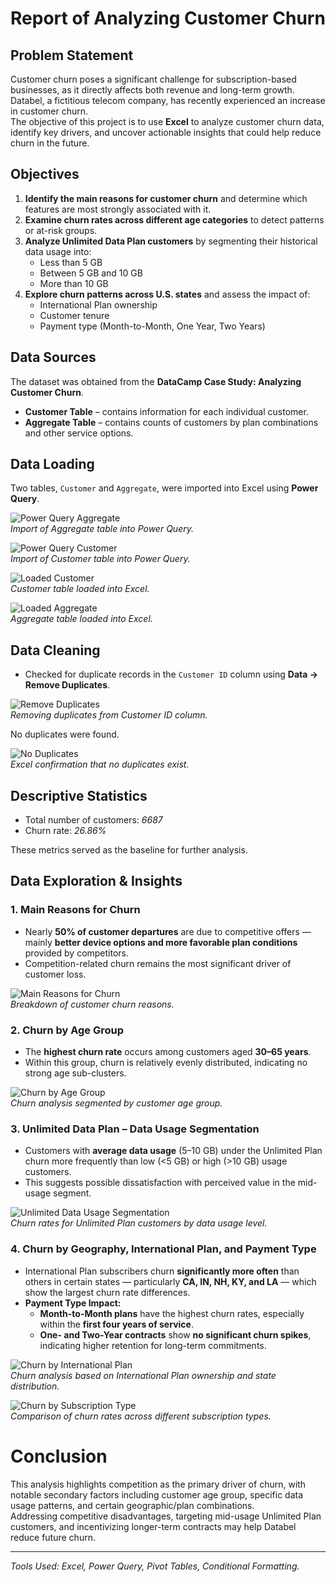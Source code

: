 # Report of Analyzing Customer Churn

## Problem Statement

Customer churn poses a significant challenge for subscription-based businesses, as it directly affects both revenue and long-term growth. Databel, a fictitious telecom company, has recently experienced an increase in customer churn.  
The objective of this project is to use **Excel** to analyze customer churn data, identify key drivers, and uncover actionable insights that could help reduce churn in the future.

## Objectives

1. **Identify the main reasons for customer churn** and determine which features are most strongly associated with it.
2. **Examine churn rates across different age categories** to detect patterns or at-risk groups.
3. **Analyze Unlimited Data Plan customers** by segmenting their historical data usage into:
   - Less than 5 GB  
   - Between 5 GB and 10 GB  
   - More than 10 GB  
4. **Explore churn patterns across U.S. states** and assess the impact of:
   - International Plan ownership  
   - Customer tenure  
   - Payment type (Month-to-Month, One Year, Two Years)  

## Data Sources

The dataset was obtained from the **DataCamp Case Study: Analyzing Customer Churn**.

- **Customer Table** – contains information for each individual customer.
- **Aggregate Table** – contains counts of customers by plan combinations and other service options.

## Data Loading

Two tables, `Customer` and `Aggregate`, were imported into Excel using **Power Query**.

![Power Query Aggregate](./screenshots/01_power_query_aggregate.png)  
*Import of Aggregate table into Power Query.*

![Power Query Customer](./screenshots/02_power_query_customer.png)  
*Import of Customer table into Power Query.*

![Loaded Customer](./screenshots/03_loaded_customer.png)  
*Customer table loaded into Excel.*

![Loaded Aggregate](./screenshots/04_loaded_aggregate.png)  
*Aggregate table loaded into Excel.*

## Data Cleaning

- Checked for duplicate records in the `Customer ID` column using **Data → Remove Duplicates**.  

![Remove Duplicates](./screenshots/05_remove_duplicates.png)  
*Removing duplicates from Customer ID column.*

No duplicates were found.  

![No Duplicates](./screenshots/06_no_duplicates.png)  
*Excel confirmation that no duplicates exist.*

## Descriptive Statistics

- Total number of customers: *6687*
- Churn rate: *26.86%*  

These metrics served as the baseline for further analysis.

## Data Exploration & Insights

### 1. Main Reasons for Churn
- Nearly **50% of customer departures** are due to competitive offers — mainly **better device options and more favorable plan conditions** provided by competitors.
- Competition-related churn remains the most significant driver of customer loss.

![Main Reasons for Churn](./screenshots/07_analysing_reason.png)  
*Breakdown of customer churn reasons.*

### 2. Churn by Age Group
- The **highest churn rate** occurs among customers aged **30–65 years**.
- Within this group, churn is relatively evenly distributed, indicating no strong age sub-clusters.

![Churn by Age Group](./screenshots/08_analysing_age.png)  
*Churn analysis segmented by customer age group.*

### 3. Unlimited Data Plan – Data Usage Segmentation
- Customers with **average data usage** (5–10 GB) under the Unlimited Plan churn more frequently than low (<5 GB) or high (>10 GB) usage customers.
- This suggests possible dissatisfaction with perceived value in the mid-usage segment.

![Unlimited Data Usage Segmentation](./screenshots/09_analysing_usage_data.png)  
*Churn rates for Unlimited Plan customers by data usage level.*

### 4. Churn by Geography, International Plan, and Payment Type
- International Plan subscribers churn **significantly more often** than others in certain states — particularly **CA, IN, NH, KY, and LA** — which show the largest churn rate differences.
- **Payment Type Impact:**
  - **Month-to-Month plans** have the highest churn rates, especially within the **first four years of service**.
  - **One- and Two-Year contracts** show **no significant churn spikes**, indicating higher retention for long-term commitments.

![Churn by International Plan](./screenshots/10_analysing_international_plan.png)  
*Churn analysis based on International Plan ownership and state distribution.*

![Churn by Subscription Type](./screenshots/11_analysing_subscribtion_type.png)  
*Comparison of churn rates across different subscription types.*

# Conclusion

This analysis highlights competition as the primary driver of churn, with notable secondary factors including customer age group, specific data usage patterns, and certain geographic/plan combinations.  
Addressing competitive disadvantages, targeting mid-usage Unlimited Plan customers, and incentivizing longer-term contracts may help Databel reduce future churn.

---
*Tools Used: Excel, Power Query, Pivot Tables, Conditional Formatting.*
